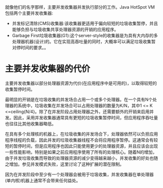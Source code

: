 就像他们的名字那样，主要并发收集器并发执行部分的工作。Java HotSpot VM包括两个主要并发收集器:

 * 并发标记清除(CMS)收集器:该收集器更适用于偏向较短的垃圾收集暂停，并且能够负担与垃圾收集共享处理器资源的开销的应用程序。
 * Garbage First垃圾收集器(G1):这个server-style的收集器是为具有大内存的多处理器机器(设计)的。它在实现高吞吐量的同时，大概率可以满足垃圾收集暂对停时间的要求。。

主要并发收集器的代价
==

主要并发收集器以部分处理器资源为代价(在应用程序中是可用的)，以取得较短的收集暂停时间。
 
最明显的开销是在垃圾收集的并发场合占用一个或多个处理器。在一个具有N个处理器的系统中，垃圾收集在并发场合可以占用处理器的数量为K/N，其中1 <= K <=ceiling{N/4}。除了在并发阶段占用处理器之外，还需要额外的开销来启用并发。因此，采用并发收集器通常具有更短的垃圾收集暂停时间，但应用程序吞吐量也往往比其他收集器略低。
 
在具有多个处理核的机器上，在垃圾收集的并发场合下，处理器依然可以负担应用程序线程的负载，因此并发的垃圾收集器线程不会将应用程序暂停。这通常会有较短的暂停时间，但是应用程序也因此只能使用更少的处理器资源，并且应该会出现一些性能影响，特别是如果之前应用程序使用了所有的处理核心。随着N的增加，由于并发垃圾收集而导致的处理器资源的减少变得越来越小，并发收集的好处也随之增加。参见并发模式失败，这里讨论了这种扩展的潜在限制。
 
因为在并发阶段中至少有一个处理器会被用于垃圾收集，并发收集器在单处理器(单内核)机器上通常不会带来任何益处。
